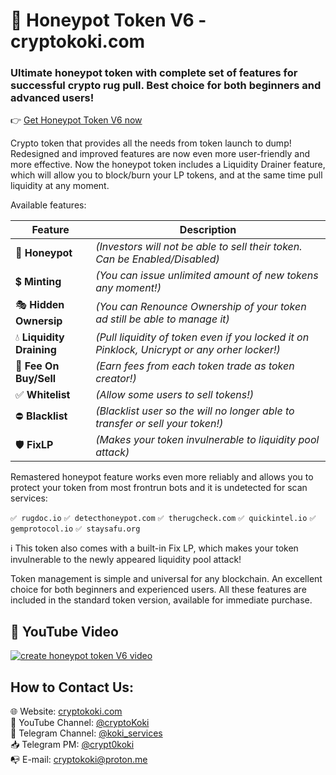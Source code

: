 # 🍯 Honeypot Token V6 - cryptokoki.com
### Ultimate honeypot token with complete set of features for successful crypto rug pull. Best choice for both beginners and advanced users!

👉 [Get Honeypot Token V6 now](https://cryptokoki.com/honeypot-token-v6.html)

Crypto token that provides all the needs from token launch to dump! Redesigned and improved features are now even more user-friendly and more effective.
Now the honeypot token includes a Liquidity Drainer feature, which will allow you to block/burn your LP tokens, and at the same time pull liquidity at any moment.

Available features:

| Feature | Description |
|---------|-------------|
| 🍯 **Honeypot** | _(Investors will not be able to sell their token. Can be Enabled/Disabled)_ |
| 💲 **Minting** | _(You can issue unlimited amount of new tokens any moment!)_ |
| 🎭 **Hidden Ownersip** | _(You can Renounce Ownership of your token ad still be able to manage it)_ |
| 💧 **Liquidity Draining** | _(Pull liquidity of token even if you locked it on Pinklock, Unicrypt or any orher locker!)_ |
| 💱 **Fee On Buy/Sell** | _(Earn fees from each token trade as token creator!)_ |
| ✅ **Whitelist** | _(Allow some users to sell tokens!)_ |
| ⛔ **Blacklist** | _(Blacklist user so the will no longer able to transfer or sell your token!)_ |
| 🛡️ **FixLP** | _(Makes your token invulnerable to liquidity pool attack)_ |

Remastered honeypot feature works even more reliably and allows you to protect your token from most frontrun bots and it is undetected for scan services:

`✅ rugdoc.io`
`✅ detecthoneypot.com`
`✅ therugcheck.com`
`✅ quickintel.io`
`✅ gemprotocol.io`
`✅ staysafu.org`

ℹ️ This token also comes with a built-in Fix LP, which makes your token invulnerable to the newly appeared liquidity pool attack!

Token management is simple and universal for any blockchain. An excellent choice for both beginners and experienced users. All these features are included in the standard token version, available for immediate purchase.

## 🎥 YouTube Video

[![create honeypot token V6 video](https://github.com/cryptokoki-services/honeypot-token-v6/assets/141502585/1b110db8-5cae-4521-a797-7e5e7db473e2)](https://www.youtube.com/watch?v=mP3xtFOB1f8)

## How to Contact Us:

🌐 Website: [cryptokoki.com](https://cryptokoki.com/honeypot-token-v6.html)<br>
🎥 YouTube Channel: [@cryptoKoki](www.youtube.com/@cryptoKoki)<br>
📯 Telegram Channel: [@koki_services](https://t.me/koki_services)<br>
📥 Telegram PM: [@crypt0koki](https://t.me/crypt0koki)<br>
📭 E-mail: cryptokoki@proton.me<br>
